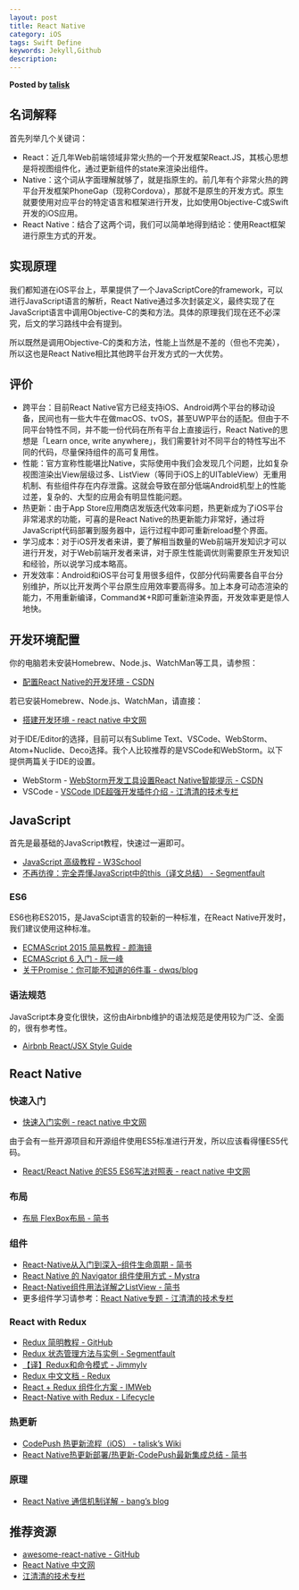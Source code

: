 ```yaml
---  
layout: post
title: React Native
category: iOS
tags: Swift Define
keywords: Jekyll,Github
description: 
---  
```



__Posted by [talisk](http://blog.talisk.cn/blog/2016/08/13/RN-Learning-path-for-iOS-developer/?hmsr=toutiao.io&utm_medium=toutiao.io&utm_source=toutiao.io/)__  


## 名词解释

首先列举几个关键词：

* React：近几年Web前端领域非常火热的一个开发框架React.JS，其核心思想是将视图组件化，通过更新组件的state来渲染出组件。
* Native：这个词从字面理解就够了，就是指原生的。前几年有个非常火热的跨平台开发框架PhoneGap（现称Cordova），那就不是原生的开发方式。原生就要使用对应平台的特定语言和框架进行开发，比如使用Objective-C或Swift开发的iOS应用。
* React Native：结合了这两个词，我们可以简单地得到结论：使用React框架进行原生方式的开发。

## 实现原理

我们都知道在iOS平台上，苹果提供了一个JavaScriptCore的framework，可以进行JavaScript语言的解析，React Native通过多次封装定义，最终实现了在JavaScript语言中调用Objective-C的类和方法。具体的原理我们现在还不必深究，后文的学习路线中会有提到。

所以既然是调用Objective-C的类和方法，性能上当然是不差的（但也不完美），所以这也是React Native相比其他跨平台开发方式的一大优势。

## 评价

* 跨平台：目前React Native官方已经支持iOS、Android两个平台的移动设备，民间也有一些大牛在做macOS、tvOS，甚至UWP平台的适配。但由于不同平台特性不同，并不能一份代码在所有平台上直接运行，React Native的思想是「Learn once, write anywhere」，我们需要针对不同平台的特性写出不同的代码，尽量保持组件的高可复用性。
* 性能：官方宣称性能堪比Native，实际使用中我们会发现几个问题，比如复杂视图渲染出View层级过多、ListView（等同于iOS上的UITableView）无重用机制、有些组件存在内存泄露。这就会导致在部分低端Android机型上的性能过差，复杂的、大型的应用会有明显性能问题。
* 热更新：由于App Store应用商店发版迭代效率问题，热更新成为了iOS平台非常渴求的功能，可喜的是React Native的热更新能力非常好，通过将JavaScript代码部署到服务器中，运行过程中即可重新reload整个界面。
* 学习成本：对于iOS开发者来讲，要了解相当数量的Web前端开发知识才可以进行开发，对于Web前端开发者来讲，对于原生性能调优则需要原生开发知识和经验，所以说学习成本略高。
* 开发效率：Android和iOS平台可复用很多组件，仅部分代码需要各自平台分别维护，所以比开发两个平台原生应用效率要高得多。加上本身可动态渲染的能力，不用重新编译，Command⌘+R即可重新渲染界面，开发效率更是惊人地快。


## 开发环境配置

你的电脑若未安装Homebrew、Node.js、WatchMan等工具，请参照：

* [配置React Native的开发环境 - CSDN](http://blog.csdn.net/github_26672553/article/details/52159868)

若已安装Homebrew、Node.js、WatchMan，请直接：

* [搭建开发环境 - react native 中文网](http://reactnative.cn/docs/0.30/getting-started.html)

对于IDE/Editor的选择，目前可以有Sublime Text、VSCode、WebStorm、Atom+Nuclide、Deco选择。我个人比较推荐的是VSCode和WebStorm。以下提供两篇关于IDE的设置。

* WebStorm - [WebStorm开发工具设置React Native智能提示 - CSDN](http://blog.csdn.net/xiangzhihong8/article/details/52224527)
* VSCode - [VSCode IDE超强开发插件介绍 - 江清清的技术专栏](http://www.lcode.org/vscode-react-native-tools/)

## JavaScript

首先是最基础的JavaScript教程，快速过一遍即可。

* [JavaScript 高级教程 - W3School](http://www.w3school.com.cn/js/index_pro.asp)
* [不再彷徨：完全弄懂JavaScript中的this（译文总结） - Segmentfault](https://segmentfault.com/a/1190000006076637)

### ES6

ES6也称ES2015，是JavaScipt语言的较新的一种标准，在React Native开发时，我们建议使用这种标准。

* [ECMAScript 2015 简易教程 - 颜海镜](http://yanhaijing.com/javascript/2015/09/11/learn-es2015/)
* [ECMAScript 6 入门 - 阮一峰](http://es6.ruanyifeng.com/)
* [关于Promise：你可能不知道的6件事 - dwqs/blog](https://github.com/dwqs/blog/issues/1)

### 语法规范

JavaScript本身变化很快，这份由Airbnb维护的语法规范是使用较为广泛、全面的，很有参考性。

* [Airbnb React/JSX Style Guide](https://github.com/airbnb/javascript/tree/master/react)

## React Native

### 快速入门

* [快速入门实例 - react native 中文网](http://reactnative.cn/docs/0.31/sample-application-movies.html)

由于会有一些开源项目和开源组件使用ES5标准进行开发，所以应该看得懂ES5代码。

* [React/React Native 的ES5 ES6写法对照表 - react native 中文网](http://bbs.reactnative.cn/topic/15/react-react-native-%E7%9A%84es5-es6%E5%86%99%E6%B3%95%E5%AF%B9%E7%85%A7%E8%A1%A8)

### 布局

* [布局 FlexBox布局 - 简书](http://www.jianshu.com/p/31248003f375)

### 组件

* [React-Native从入门到深入–组件生命周期 - 简书](http://www.jianshu.com/p/78ce267658de)
* [React Native 的 Navigator 组件使用方式 - Mystra](http://www.wangchenlong.org/2016/04/19/1604/191-rn-navigator/)
* [React-Native组件用法详解之ListView - 简书](http://www.jianshu.com/p/1293bb8ac969)
* 更多组件学习请参考：[React Native专题 - 江清清的技术专栏](http://www.lcode.org/react-native/)

### React with Redux

* [Redux 简明教程 - GitHub](https://github.com/kenberkeley/redux-simple-tutorial)
* [Redux 状态管理方法与实例 - Segmentfault](https://segmentfault.com/a/1190000005933397)
* [【译】Redux和命令模式 - Jimmylv](http://blog.jimmylv.info/2016-04-19-Redux-and-The-Command-Pattern/)
* [Redux 中文文档 - Redux](http://cn.redux.js.org/)
* [React + Redux 组件化方案 - IMWeb](http://imweb.io/topic/57c531bc6227a4f55a8872c2)
* [React-Native with Redux - Lifecycle](http://richardcao.me/2016/01/12/React-Native-With-Redux/)

### 热更新

* [CodePush 热更新流程（iOS） - talisk’s Wiki](http://wiki.talisk.cn/ReactNative/CodePush.html)
* [React Native热更新部署/热更新-CodePush最新集成总结 - 简书](http://www.jianshu.com/p/9e3b4a133bcc)

### 原理

* [React Native 通信机制详解 - bang’s blog](http://blog.cnbang.net/tech/2698/)

## 推荐资源

* [awesome-react-native - GitHub](https://github.com/jondot/awesome-react-native)
* [React Native 中文网](http://reactnative.cn/)
* [江清清的技术专栏](http://www.lcode.org/)

